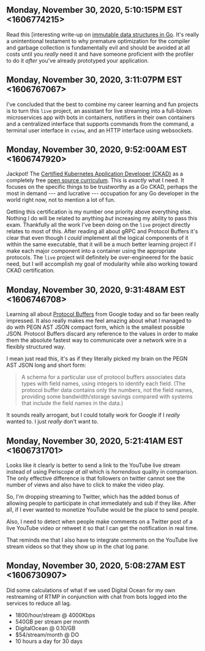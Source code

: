 ## Monday, November 30, 2020, 5:10:15PM EST <1606774215>

Read this [interesting write-up on [immutable data structures in
Go](https://levelup.gitconnected.com/persistent-data-structures-for-gophers-persistent-stack-70aa012d3bfa).
It's really a unintentional testament to why premature optimization for
the compiler and garbage collection is fundamentally evil and should be
avoided at all costs until you *really* need it and have someone
proficient with the profiler to do it *after* you've already prototyped
your application.

## Monday, November 30, 2020, 3:11:07PM EST <1606767067>

I've concluded that the best to combine my career learning and fun
projects is to turn this `live` project, an assistant for live
streaming into a full-blown microservices app with bots in containers,
notifiers in their own containers and a centralized interface that
supports commands from the command, a terminal user interface in
`cview`, and an HTTP interface using websockets.

## Monday, November 30, 2020, 9:52:00AM EST <1606747920>

Jackpot! The [Certified Kubernetes Application Developer
(CKAD)](https://www.cncf.io/certification/ckad/) as a completely free
[open source curriculum](https://github.com/cncf/curriculum). This is
*exactly* what I need. It focuses on the specific things to be
trustworthy as a Go CKAD, perhaps the most in demand --- and lucrative
--- occupation for any Go developer in the world right now, not to
mention a lot of fun. 

Getting this certification is my number one priority above everything
else. Nothing I do will be related to anything *but* increasing my
ability to pass this exam. Thankfully all the work I've been doing on
the `live` project directly relates to most of this. After reading all
about gRPC and Protocol Buffers it's clear that even though I *could*
implement all the logical components of it within the same executable,
that it will be a much better learning project if I make each major
component into a container using the appropriate protocols. The `live`
project will definitely be over-engineered for the basic need, but I
will accomplish my goal of modularity while also working toward CKAD
certification.

## Monday, November 30, 2020, 9:31:48AM EST <1606746708>

Learning all about [Protocol Buffers](https://restream.io/channel) from
Google today and so far been really impressed. It also really makes me
feel amazing about what I managed to do with PEGN AST JSON compact form,
which is the smallest possible JSON. Protocol Buffers discard any
reference to the values in order to make them the absolute fastest way
to communicate over a network wire in a flexibly structured way.

I mean just read this, it's as if they literally picked my brain on the
PEGN AST JSON long and short form:

> A schema for a particular use of protocol buffers associates data
> types with field names, using integers to identify each field. (The
> protocol buffer data contains only the numbers, not the field names,
> providing some bandwidth/storage savings compared with systems that
> include the field names in the data.)

It sounds really arrogant, but I could totally work for Google if
I *really* wanted to. I just *really* don't want to.

## Monday, November 30, 2020, 5:21:41AM EST <1606731701>

Looks like it clearly is better to send a link to the YouTube live
stream instead of using Periscope *at all* which is *horrendous* quality
in comparison. The only effective difference is that followers on
twitter cannot see the number of views and also have to click to make
the video play.

So, I'm dropping streaming to Twitter, which has the added bonus of
allowing people to participate in chat immediately and sub if they like.
After all, if I ever wanted to monetize YouTube would be the place to
send people.

Also, I need to detect when people make comments on a Twitter post of a
live YouTube video or retweet it so that I can get the notification in
real time.

That reminds me that I also have to integrate comments on the YouTube
live stream videos so that they show up in the chat log pane.

## Monday, November 30, 2020, 5:08:27AM EST <1606730907>

Did some calculations of what if we used Digital Ocean for my own
restreaming of RTMP in conjunction with chat from bots logged into the
services to reduce all lag.

* 1800/hour/stream @ 4000Kbps
* 540GB per stream per month
* DigitalOcean @ 0.10/GB
* \$54/stream/month @ DO
* 10 hours a day for 30 days

